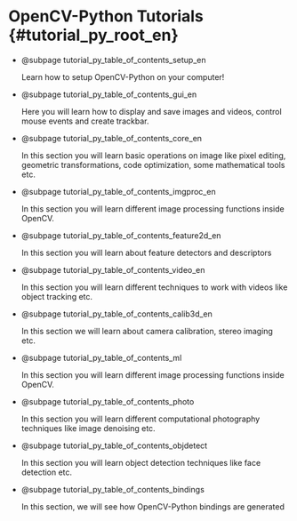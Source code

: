 # OpenCV-Python Tutorials {#tutorial_py_root_en}

- @subpage tutorial_py_table_of_contents_setup_en

  Learn how to setup OpenCV-Python on your computer!

- @subpage tutorial_py_table_of_contents_gui_en

  Here you will learn how to display and save images and videos, control mouse events and create trackbar.

- @subpage tutorial_py_table_of_contents_core_en

  In this section you will learn basic operations on image like pixel editing, geometric transformations, code optimization, some mathematical tools etc.

- @subpage tutorial_py_table_of_contents_imgproc_en

  In this section you will learn different image processing functions inside OpenCV.

-   @subpage tutorial_py_table_of_contents_feature2d_en

    In this section
    you will learn about feature detectors and descriptors

-   @subpage tutorial_py_table_of_contents_video_en

    In this section you will learn different techniques to work with videos like object tracking etc.

-   @subpage tutorial_py_table_of_contents_calib3d_en

    In this section we will learn about camera calibration, stereo imaging etc.

-   @subpage tutorial_py_table_of_contents_ml

    In this section you will learn different image processing functions inside OpenCV.

-   @subpage tutorial_py_table_of_contents_photo

    In this section you will learn different computational photography techniques like image denoising etc.

-   @subpage tutorial_py_table_of_contents_objdetect

    In this section you will learn object detection techniques like face detection etc.

-   @subpage tutorial_py_table_of_contents_bindings

    In this section, we will see how OpenCV-Python bindings are generated
